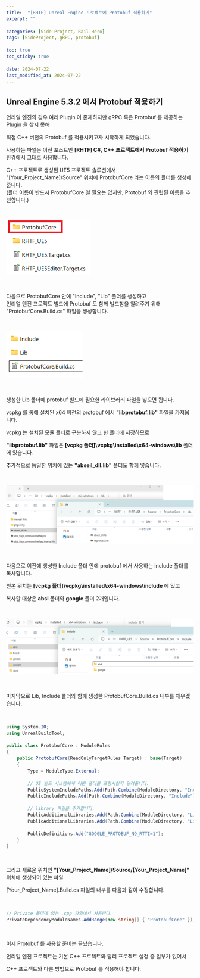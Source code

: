 ```yaml
---
title:  "[RHTF] Unreal Engine 프로젝트에 Protobuf 적용하기"
excerpt: ""

categories: [Side Project, Rail Hero]
tags: [SideProject, gRPC, protobuf]

toc: true
toc_sticky: true
 
date: 2024-07-22
last_modified_at: 2024-07-22
---
```


## Unreal Engine 5.3.2 에서 Protobuf 적용하기
언리얼 엔진의 경우 여러 Plugin 이 존재하지만 gRPC 혹은 Protobuf 를 제공하는 Plugin 을 찾지 못해  

직접 C++ 버전의 Protobuf 를 적용시키고자 시작하게 되었습니다.  

사용하는 파일은 이전 포스트인 **[RHTF] C#, C++ 프로젝트에서 Protobuf 적용하기** 환경에서 그대로 사용합니다.  

C++ 프로젝트로 생성된 UE5 프로젝트 솔루션에서  
"[Your_Project_Name]/Source" 위치에 ProtobufCore 라는 이름의 폴더를 생성해 줍니다.  
(폴더 이름이 반드시 ProtobufCore 일 필요는 없지만, Protobuf 와 관련된 이름을 추천합니다.)  

<br/>

![Make Folder "ProtobufCore"](/assets/img/side_project_img/ue5_protobuf_01.png)  

<br/>

다음으로 ProtobufCore 안에 "Include", "Lib" 폴더를 생성하고  
언리얼 엔진 프로젝트 빌드에 Protobuf 도 함께 빌드함을 알려주기 위해 "ProtobufCore.Build.cs" 파일을 생성합니다.  

<br/>

![make .build.cs file](/assets/img/side_project_img/ue5_protobuf_02.png)  

<br/>

생성한 Lib 폴더에 protobuf 빌드에 필요한 라이브러리 파일을 넣으면 됩니다.  

vcpkg 를 통해 설치된 x64 버전의 protobuf 에서 **"libprotobuf.lib"** 파일을 가져옵니다.  

vcpkg 는 설치된 모듈 폴더로 구분하지 않고 한 폴더에 저장하므로  

**"libprotobuf.lib"** 파일은 **[vcpkg 폴더]\vcpkg\installed\x64-windows\lib** 폴더에 있습니다.  

추가적으로 동일한 위치에 있는 **"abseil_dll.lib"** 폴더도 함께 넣습니다.  

<br/>

![add library files](/assets/img/side_project_img/ue5_protobuf_03.png)  

<br/>

다음으로 이전에 생성한 Include 폴더 안에 protobuf 에서 사용하는 include 폴더를 복사합니다.  

원본 위치는 **[vcpkg 폴더]\vcpkg\installed\x64-windows\include** 에 있고  

복사할 대상은 **absl** 폴더와 **google** 폴더 2개입니다.  

<br/>

![add include folder](/assets/img/side_project_img/ue5_protobuf_04.png)

<br/>

마지막으로 Lib, Include 폴더와 함께 생성한 ProtobufCore.Build.cs 내부를 채우겠습니다.  

<br/>

```c#
using System.IO;
using UnrealBuildTool;

public class ProtobufCore : ModuleRules
{
    public ProtobufCore(ReadOnlyTargetRules Target) : base(Target)
    {
        Type = ModuleType.External;

        // UE 빌드 시스템에게 어떤 폴더를 포함시킬지 알려줍니다.
        PublicSystemIncludePaths.Add(Path.Combine(ModuleDirectory, "Include"));
        PublicIncludePaths.Add(Path.Combine(ModuleDirectory, "Include"));
        
        // library 파일을 추가합니다.
        PublicAdditionalLibraries.Add(Path.Combine(ModuleDirectory, "Lib", "libprotobuf.lib"));
        PublicAdditionalLibraries.Add(Path.Combine(ModuleDirectory, "Lib", "abseil_dll.lib"));
        
        PublicDefinitions.Add("GOOGLE_PROTOBUF_NO_RTTI=1");
    }
}
```

<br/>

그리고 새로운 위치인 **"[Your_Project_Name]/Source/[Your_Project_Name]"** 위치에 생성되어 있는 파일  

[Your_Project_Name].Build.cs 파일의 내부를 다음과 같이 수정합니다.  

<br/>

```c#
// Private 폴더에 있는 .cpp 파일에서 사용한다.
PrivateDependencyModuleNames.AddRange(new string[] { "ProtobufCore" });
```

<br/>

이제 Protobuf 를 사용할 준비는 끝났습니다.  

언리얼 엔진 프로젝트는 기본 C++ 프로젝트와 달리 프로젝트 설정 중 일부가 없어서  

C++ 프로젝트와 다른 방법으로 Protobuf 를 적용해야 합니다.  
